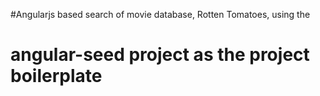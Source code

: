 ﻿#Angularjs based search of movie database, Rotten Tomatoes, using the 
# angular-seed project as the project boilerplate
